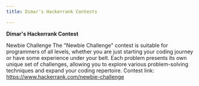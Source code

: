```yaml
---
title: Dimar's Hackerrank Contests

---
```


**Dimar's Hackerrank Contest**

Newbie Challenge
The "Newbie Challenge" contest is suitable for programmers of all levels, whether you are just starting your coding journey or have some experience under your belt. Each problem presents its own unique set of challenges, allowing you to explore various problem-solving techniques and expand your coding repertoire.
Contest link: https://www.hackerrank.com/newbie-challenge